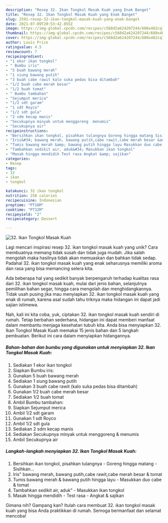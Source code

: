 ```yaml
---
description: "Resep 32. Ikan Tongkol Masak Kuah yang Enak Banget"
title: "Resep 32. Ikan Tongkol Masak Kuah yang Enak Banget"
slug: 2591-resep-32-ikan-tongkol-masak-kuah-yang-enak-banget
date: 2021-07-09T20:53:42.855Z
image: https://img-global.cpcdn.com/recipes/c568d2a624207244/680x482cq70/32-ikan-tongkol-masak-kuah-foto-resep-utama.jpg
thumbnail: https://img-global.cpcdn.com/recipes/c568d2a624207244/680x482cq70/32-ikan-tongkol-masak-kuah-foto-resep-utama.jpg
cover: https://img-global.cpcdn.com/recipes/c568d2a624207244/680x482cq70/32-ikan-tongkol-masak-kuah-foto-resep-utama.jpg
author: Louis Price
ratingvalue: 4.5
reviewcount: 7
recipeingredient:
- "1 ekor ikan tongkol"
- " Bumbu iris"
- "5 buah bawang merah"
- "1 siung bawang putih"
- "3 buah cabe rawit kalo suka pedas bisa ditambah"
- "1/2 buah cabe merah besar"
- "1/2 buah tomat"
- " Bumbu tambahan"
- "Sejumput merica"
- "1/2 sdt garam"
- "1 sdt Royco"
- "1/2 sdt gula"
- "2 sdm kecap manis"
- "Secukupnya minyak untuk menggoreng  menumis"
- "Secukupnya air"
recipeinstructions:
- "Bersihkan ikan tongkol, pisahkan tulangnya Goreng hingga matang Sisihkan..."
- "Iris&#34; bawang merah, bawang putih,cabe rawit,cabe merah besar &amp; tomat"
- "Tumis bawang merah &amp; bawang putih hingga layu Masukkan duo cabe &amp; tomat"
- "Tambahkan sedikit air, aduk&#34; Masukkan ikan tongkol"
- "Masak hingga mendidih Test rasa Angkat &amp; sajikan"
categories:
- Resep
tags:
- 32
- ikan
- tongkol

katakunci: 32 ikan tongkol 
nutrition: 258 calories
recipecuisine: Indonesian
preptime: "PT16M"
cooktime: "PT32M"
recipeyield: "2"
recipecategory: Dessert

---
```



![32. Ikan Tongkol Masak Kuah](https://img-global.cpcdn.com/recipes/c568d2a624207244/680x482cq70/32-ikan-tongkol-masak-kuah-foto-resep-utama.jpg)

Lagi mencari inspirasi resep 32. ikan tongkol masak kuah yang unik? Cara membuatnya memang tidak susah dan tidak juga mudah. Jika salah mengolah maka hasilnya tidak akan memuaskan dan bahkan tidak sedap. Padahal 32. ikan tongkol masak kuah yang enak seharusnya memiliki aroma dan rasa yang bisa memancing selera kita.

Ada beberapa hal yang sedikit banyak berpengaruh terhadap kualitas rasa dari 32. ikan tongkol masak kuah, mulai dari jenis bahan, selanjutnya pemilihan bahan segar, hingga cara mengolah dan menghidangkannya. Tidak usah pusing jika mau menyiapkan 32. ikan tongkol masak kuah yang enak di rumah, karena asal sudah tahu triknya maka hidangan ini dapat jadi sajian istimewa.




Nah, kali ini kita coba, yuk, ciptakan 32. ikan tongkol masak kuah sendiri di rumah. Tetap berbahan sederhana, hidangan ini dapat memberi manfaat dalam membantu menjaga kesehatan tubuh kita. Anda bisa menyiapkan 32. Ikan Tongkol Masak Kuah memakai 15 jenis bahan dan 5 langkah pembuatan. Berikut ini cara dalam menyiapkan hidangannya.

<!--inarticleads1-->

##### Bahan-bahan dan bumbu yang digunakan untuk menyiapkan 32. Ikan Tongkol Masak Kuah:

1. Sediakan 1 ekor ikan tongkol
1. Siapkan  Bumbu iris:
1. Gunakan 5 buah bawang merah
1. Sediakan 1 siung bawang putih
1. Gunakan 3 buah cabe rawit (kalo suka pedas bisa ditambah)
1. Gunakan 1/2 buah cabe merah besar
1. Sediakan 1/2 buah tomat
1. Ambil  Bumbu tambahan:
1. Siapkan Sejumput merica
1. Ambil 1/2 sdt garam
1. Gunakan 1 sdt Royco
1. Ambil 1/2 sdt gula
1. Sediakan 2 sdm kecap manis
1. Sediakan Secukupnya minyak untuk menggoreng &amp; menumis
1. Ambil Secukupnya air




<!--inarticleads2-->

##### Langkah-langkah menyiapkan 32. Ikan Tongkol Masak Kuah:

1. Bersihkan ikan tongkol, pisahkan tulangnya - Goreng hingga matang - Sisihkan...
1. Iris&#34; bawang merah, bawang putih,cabe rawit,cabe merah besar &amp; tomat
1. Tumis bawang merah &amp; bawang putih hingga layu - Masukkan duo cabe &amp; tomat
1. Tambahkan sedikit air, aduk&#34; - Masukkan ikan tongkol
1. Masak hingga mendidih - Test rasa - Angkat &amp; sajikan




Gimana nih? Gampang kan? Itulah cara membuat 32. ikan tongkol masak kuah yang bisa Anda praktikkan di rumah. Semoga bermanfaat dan selamat mencoba!
